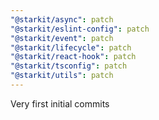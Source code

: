 ```yaml
---
"@starkit/async": patch
"@starkit/eslint-config": patch
"@starkit/event": patch
"@starkit/lifecycle": patch
"@starkit/react-hook": patch
"@starkit/tsconfig": patch
"@starkit/utils": patch
---
```


Very first initial commits
